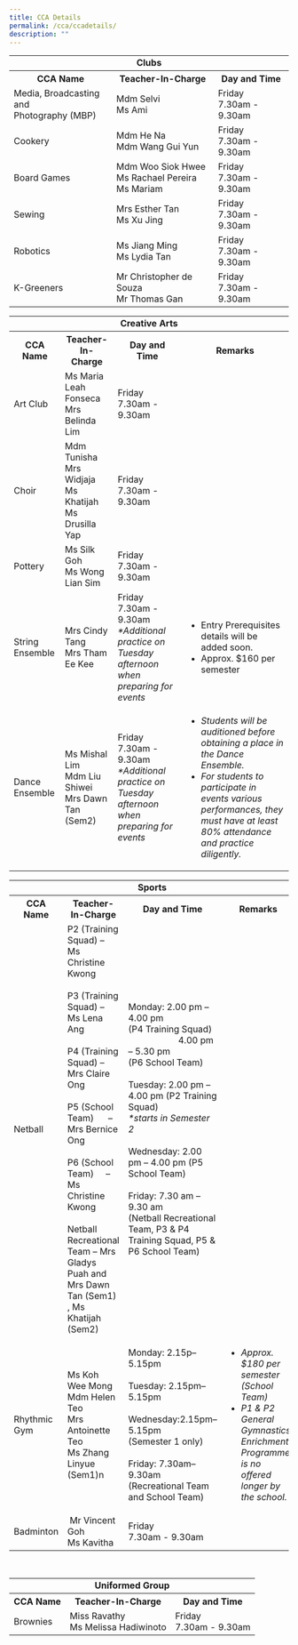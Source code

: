 ```yaml
---
title: CCA Details
permalink: /cca/ccadetails/
description: ""
---
```

<table style="width:100%" align="center">
	<tbody><tr>
    <td colspan="3" align="center"><b>Clubs</b></td>
  </tr><tr><th align="center">CCA Name</th><th align="center">Teacher-In-Charge</th><th align="center">Day and Time</th></tr>
	<tr>
    <td>Media, Broadcasting and <br>Photography (MBP)</td>
    <td>Mdm Selvi <br> Ms Ami</td>
    <td>Friday <br> 7.30am - 9.30am</td>
  </tr>
		<tr>
    <td>Cookery</td>
    <td>Mdm He Na <br> Mdm Wang Gui Yun</td>
    <td>Friday <br> 7.30am - 9.30am</td>
  </tr>
		<tr>
    <td>Board Games</td>
    <td>Mdm Woo Siok Hwee<br> Ms Rachael Pereira<br> Ms Mariam</td>
    <td>Friday <br> 7.30am - 9.30am</td>
  </tr>
	<tr>
    <td>Sewing</td>
    <td>Mrs Esther Tan <br>Ms Xu Jing</td>
    <td>Friday <br> 7.30am - 9.30am</td>
  </tr>
	<tr>
    <td>Robotics</td>
    <td>Ms Jiang Ming<br> Ms Lydia Tan</td>
  <td>Friday <br> 7.30am - 9.30am</td>
  </tr>
		<tr>
    <td>K-Greeners</td>
    <td>Mr Christopher de Souza <br>Mr Thomas Gan</td>
    <td>Friday <br> 7.30am - 9.30am</td>
  </tr>
</tbody></table>

<table style="width:100%" align="center">
	<tbody><tr>
   <td colspan="4" align="center"><b>Creative Arts</b></td>
  </tr><tr><th align="center">CCA Name</th><th align="center">Teacher-In-Charge</th><th align="center">Day and Time</th>  
		 <th align="center">Remarks</th></tr>
	<tr>
    <td>Art Club</td>
    <td>Ms Maria Leah Fonseca <br> Mrs Belinda Lim</td>
    <td>Friday <br> 7.30am - 9.30am</td>
		<td></td>
  </tr>
		<tr>
    <td>Choir</td>
    <td>Mdm Tunisha<br> Mrs Widjaja <br>Ms Khatijah<br>Ms Drusilla Yap</td>
    <td>Friday <br> 7.30am - 9.30am</td>
			<td></td>
  </tr>
		<tr>
    <td>Pottery</td>
    <td>Ms Silk Goh <br> Ms Wong Lian Sim</td>
    <td>Friday <br> 7.30am - 9.30am</td>
			<td></td>
  </tr>
	<tr>
    <td>String Ensemble</td>
    <td>Mrs Cindy Tang<br> Mrs Tham Ee Kee</td>
    <td>Friday <br> 7.30am - 9.30am<br><i>*Additional practice on Tuesday afternoon when preparing for events</i></td>
		<td><ul><li>Entry Prerequisites details will be added soon.</li>
			<li>Approx. $160 per semester</li></ul></td>
  </tr>
	<tr>
    <td>Dance Ensemble</td>
    <td>Ms Mishal Lim<br>Mdm Liu Shiwei<br>Mrs Dawn Tan (Sem2)</td>
  <td>Friday <br> 7.30am - 9.30am<br><i>*Additional practice on Tuesday afternoon when preparing for events</i></td>
		<td><ul><li><i>Students will be auditioned before obtaining a place in the Dance Ensemble.</i>

</li><li><i>For students to participate in events various performances, they must have at least 80% attendance and practice diligently.</i></li></ul></td>
  </tr>
</tbody></table>

<table style="width:100%" align="center">
	<tbody><tr>
    <td colspan="4" align="center"><b>Sports</b></td>
  </tr><tr><th align="center">CCA Name</th><th align="center">Teacher-In-Charge</th><th align="center">Day and Time</th>  
		 <th align="center">Remarks</th></tr>
	<tr>
    <td>Netball</td>
    <td>P2 (Training Squad) –&nbsp; Ms Christine Kwong <br><br>
P3 (Training Squad) – Ms Lena Ang&nbsp;<br><br>
P4 (Training Squad) – Mrs Claire Ong<br><br>
P5 (School Team)&nbsp; &nbsp; &nbsp; – Mrs Bernice Ong<br><br>
P6 (School Team)&nbsp; &nbsp; &nbsp;– Ms Christine Kwong<br><br>
Netball Recreational Team – Mrs Gladys Puah and Mrs Dawn Tan (Sem1) , Ms Khatijah (Sem2)</td>
    <td>Monday: 2.00 pm – 4.00 pm <br>(P4 Training Squad)<br>
&nbsp; &nbsp; &nbsp; &nbsp; &nbsp; &nbsp; &nbsp; &nbsp; &nbsp; &nbsp; &nbsp;4.00 pm – 5.30 pm&nbsp; <br>(P6 School Team)<br><br>
Tuesday: 2.00 pm – 4.00 pm (P2 Training Squad)<br>
			<i>*starts in Semester 2</i><br><br>
Wednesday: 2.00 pm – 4.00 pm (P5 School Team)<br><br>
Friday: 7.30 am – 9.30 am&nbsp;<br>(Netball Recreational Team, P3 &amp; P4 Training Squad, P5 &amp; P6 School Team)</td>
					<td></td>
  </tr>
		<tr>
    <td>Rhythmic Gym</td>
    <td>Ms Koh Wee Mong<br>Mdm Helen Teo<br>Mrs Antoinette Teo<br>Ms Zhang Linyue (Sem1)n</td>
    <td>Monday: 2.15p–5.15pm <br>   <br>
Tuesday: 2.15pm–5.15pm    <br><br>
Wednesday:2.15pm–5.15pm<br>(Semester 1 only)<br><br>
Friday: 7.30am–9.30am (Recreational Team and School Team)</td>
			<td><ul><li><i>Approx. $180 per semester (School Team)
</i></li><li><i>P1 &amp; P2 General Gymnastics Enrichment Programme is no offered longer by the school.</i></li></ul></td>
  </tr>
		<tr>
    <td>Badminton</td>
    <td colspan="">&nbsp;Mr Vincent Goh <br> Ms Kavitha</td>
    <td>Friday <br> 7.30am - 9.30am</td>
					<td></td>
  </tr>		
</tbody>
</table><br>

<table style="width:100%" align="center">
	<tbody><tr>
    <td colspan="3" align="center"><b>Uniformed Group</b></td>
  </tr><tr><th align="center">CCA Name</th><th align="center">Teacher-In-Charge</th><th align="center">Day and Time</th></tr>
	<tr>
    <td>Brownies</td>
    <td>Miss Ravathy <br>Ms Melissa Hadiwinoto</td>
    <td>Friday <br> 7.30am - 9.30am</td>
  </tr>
</tbody></table>